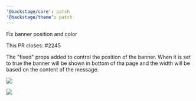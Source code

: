 ```yaml
---
'@backstage/core': patch
'@backstage/theme': patch
---
```


Fix banner position and color

This PR closes: #2245

The "fixed" props added to control the position of the banner. When it is set to true the banner will be shown in bottom of tha page and the width will be based on the content of the message.

![](https://user-images.githubusercontent.com/15106494/93765685-999df480-fc15-11ea-8fa5-11cac5836cf1.png)

![](https://user-images.githubusercontent.com/15106494/93765697-9e62a880-fc15-11ea-92af-b6a7fee4bb21.png)
